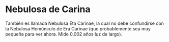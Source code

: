 # Nebulosa de Carina

También es llamada Nebulosa Eta Carinae, la cual no debe confundirse con la
Nebulosa Homúnculo de Era Carinae (que probablemente sea muy pequeña para ver
ahora. Mide 0,002 años luz de largo).
